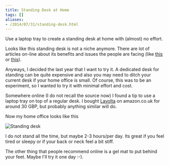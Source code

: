 ```yaml
---
title: Standing Desk at Home
tags: []
aliases:
- /2014/07/31/standing-desk.html
---
```

Use a laptop tray to create a standing desk at home with (almost) no effort.

Looks like this standing desk is not a niche anymore. There are lot of
articles on-line about its benefits and issues the people are facing
(like [this][s1] or [this][s2]).

Anyways, I decided the last year that I want to try it. A dedicated
desk for standing can be quite expensive and also you may need to
ditch your current desk if your home office is small. Of course, this
was to be an experiment, so I wanted to try it with minimal effort and
cost.

Somewhere online (I do not recall the source now) I found a tip to use
a laptop tray on top of a regular desk. I bought [Lavolta][lavolta] on
amazon.co.uk for around 30 GBP, but probably anything similar will do.

Now my home office looks like this

![Standing desk](/archive/2014-07-31-home-office.jpg)

I do not stand all the time, but maybe 2-3 hours/per day. Its great if
you feel tired or sleepy or if your back or neck feel a bit stiff.

The other thing that people recommend online is a gel mat to put
behind your feet. Maybe I'll try it one day :-).


[s1]: http://www.washingtonpost.com/national/health-science/standing-up-at-your-desk-may-energize-you-but-it-also-may-be-tough-on-your-legs/2013/11/22/4d166d9a-0f46-11e3-8cdd-bcdc09410972_story.html
[s2]: http://www.nytimes.com/2012/12/02/business/stand-up-desks-gaining-favor-in-the-workplace.html
[lavolta]: http://www.amazon.co.uk/gp/product/B007CYBY5C
